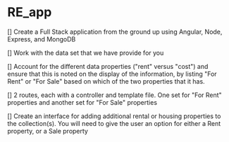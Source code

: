 # RE_app

[] Create a Full Stack application from the ground up using Angular, Node, Express, and MongoDB

[] Work with the data set that we have provide for you

[] Account for the different data properties ("rent" versus "cost") and ensure that this is noted on the display of the information, by listing "For Rent" or "For Sale" based on which of the two properties that it has.

[] 2 routes, each with a controller and template file. One set for "For Rent" properties and another set for "For Sale" properties

[] Create an interface for adding additional rental or housing properties to the collection(s). You will need to give the user an option for either a Rent property, or a Sale property
